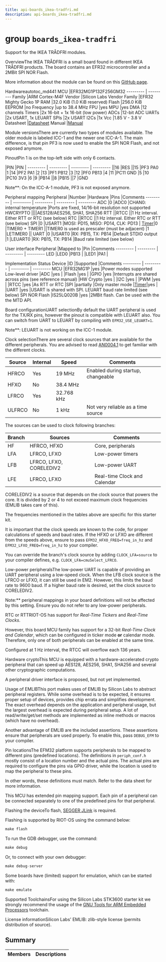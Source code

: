 ```yaml
---
title: api-boards_ikea-tradfri.md
description: api-boards_ikea-tradfri.md
---
```

# group `boards_ikea-tradfri` 

Support for the IKEA TRÅDFRI modules.

OverviewThe IKEA TRÅDFRI is a small board found in different IKEA TRÅDFRI products. The board contains an EFR32 microcontroller and a 2MBit SPI NOR Flash.

More information about the module can be found on this [GitHub page](https://github.com/basilfx/TRADFRI-Hacking).

Hardwareautotoc_md441
MCU   |EFR32MG1P132F256GM32
--------- | ---------
Family   |ARM Cortex-M4F
Vendor   |Silicon Labs
Vendor Family   |EFR32 Mighty Gecko 1P
RAM   |32.0 KiB (1.0 KiB reserved)
Flash   |256.0 KiB
EEPROM   |no
Frequency   |up to 38.4 MHz
FPU   |yes
MPU   |yes
DMA   |12 channels
Timers   |2x 16-bit + 1x 16-bit (low power)
ADCs   |12-bit ADC
UARTs   |2x USART, 1x LEUART
SPIs   |2x USART
I2Cs   |1x
Vcc   |1.85 V - 3.8 V
Datasheet   |[Datasheet](https://www.silabs.com/documents/public/data-sheets/efr32mg1-datasheet.pdf)
Manual   |[Manual](https://www.silabs.com/documents/public/reference-manuals/efr32xg1-rm.pdf)

Module versionsThere are currently two types of modules available. The older module is labeled ICC-1 and the newer one ICC-A-1. The main difference, is that pin PF3 is now used to enable the SPI NOR Flash, and not exposed anymore.

PinoutPin 1 is on the top-left side with only 6 contacts.

|PIN   |PIN   |
--------- | --------- | --------- | ---------
||16   |RES
||15   |PF3
PA0   |1   |14   |PF2
PA1   |2   |13   |PF1
PB12   |3   |12   |PF0
PB13   |4   |11   |PC11
GND   |5   |10   |PC10
3V3   |6   |9   |PB14
||8   |PB15
||7   |GND

Note**: On the ICC-A-1 module, PF3 is not exposed anymore.

Peripheral mapping
Peripheral   |Number   |Hardware   |Pins   |Comments
--------- | --------- | --------- | --------- | ---------
ADC   |0   |ADC0   |CHAN0: internal temperature   |Ports are fixed, 14/16-bit resolution not supported
HWCRYPTO   ||||AES128/AES256, SHA1, SHA256
RTT   ||RTCC   ||1 Hz interval. Either RTT or RTC (see below)
RTC   ||RTCC   ||1 Hz interval. Either RTC or RTT (see below)
SPI   |0   |USART1   |MOSI: PD15, MISO: PD14, CLK: PD13   |
[Timer](./doc/starlight-docs/src/content/docs/apidoc/api-pkg_paho_mqtt.md#structTimer)|0   |TIMER0 + TIMER1   ||TIMER0 is used as prescaler (must be adjacent)
|1   |LETIMER0   ||
UART   |0   |USART0   |RX: PB15, TX: PB14   |Default STDIO output
|1   |LEUART0   |RX: PB15, TX: PB14   |Baud rate limited (see below)

User interface
Peripheral   |Mapped to   |Pin   |Comments
--------- | --------- | --------- | ---------
LED   |LED0   |PB13   |
|LED1   |PA1   |

Implementation Status
Device   |ID   |Supported   |Comments
--------- | --------- | --------- | ---------
MCU   |EFR32MG1P   |yes   |Power modes supported
Low-level driver   |ADC   |yes   |
|Flash   |yes   |
|GPIO   |yes   |Interrupts are shared across pins (see reference manual)
|HW Crypto   |yes   |
|I2C   |yes   |
|PWM   |yes   |
|RTCC   |yes   |As RTT or RTC
|SPI   |partially   |Only master mode
|[Timer](./doc/starlight-docs/src/content/docs/apidoc/api-pkg_paho_mqtt.md#structTimer)|yes   |
|UART   |yes   |USART is shared with SPI. LEUART baud rate limited (see below)
SPI NOR Flash   |IS25LQ020B   |yes   |2MBit flash. Can be used with the the MTD API.

Board configurationUART selectionBy default the UART peripheral is used for the TX/RX pins, however the pinout is compatible with LEUART also. You can switch from UART to LEUART by compiling with `EFM32_USE_LEUART=1`.

Note**: LEUART is not working on the ICC-1 module.

Clock selectionThere are several clock sources that are available for the different peripherals. You are advised to read [AN0004.1](https://www.silabs.com/documents/public/application-notes/an0004.1-efm32-cmu.pdf) to get familiar with the different clocks.

Source   |Internal   |Speed   |Comments
--------- | --------- | --------- | ---------
HFRCO   |Yes   |19 MHz   |Enabled during startup, changeable
HFXO   |No   |38.4 MHz   |
LFRCO   |Yes   |32.768 kHz   |
ULFRCO   |No   |1 kHz   |Not very reliable as a time source

The sources can be used to clock following branches:

Branch   |Sources   |Comments
--------- | --------- | ---------
HF   |HFRCO, HFXO   |Core, peripherals
LFA   |LFRCO, LFXO   |Low-power timers
LFB   |LFRCO, LFXO, CORELEDIV2   |Low-power UART
LFE   |LFRCO, LFXO   |Real-time Clock and Calendar

CORELEDIV2 is a source that depends on the clock source that powers the core. It is divided by 2 or 4 to not exceed maximum clock frequencies (EMLIB takes care of this).

The frequencies mentioned in the tables above are specific for this starter kit.

It is important that the clock speeds are known to the code, for proper calculations of speeds and baud rates. If the HFXO or LFXO are different from the speeds above, ensure to pass `EFM32_HFXO_FREQ=freq_in_hz` and `EFM32_LFXO_FREQ=freq_in_hz` to your compiler.

You can override the branch's clock source by adding `CLOCK_LFA=source` to your compiler defines, e.g. `CLOCK_LFA=cmuSelect_LFRCO`.

Low-power peripheralsThe low-power UART is capable of providing an UART peripheral using a low-speed clock. When the LFB clock source is the LFRCO or LFXO, it can still be used in EM2. However, this limits the baud rate to 9600 baud. If a higher baud rate is desired, set the clock source to CORELEDIV2.

Note:** peripheral mappings in your board definitions will not be affected by this setting. Ensure you do not refer to any low-power peripherals.

RTC or RTTRIOT-OS has support for *Real-Time Tickers* and *Real-Time Clocks*.

However, this board MCU family has support for a 32-bit *Real-Time Clock and Calendar*, which can be configured in ticker mode **or** calendar mode. Therefore, only one of both peripherals can be enabled at the same time.

Configured at 1 Hz interval, the RTCC will overflow each 136 years.

Hardware cryptoThis MCU is equipped with a hardware-accelerated crypto peripheral that can speed up AES128, AES256, SHA1, SHA256 and several other cryptographic computations.

A peripheral driver interface is proposed, but not yet implemented.

Usage of EMLIBThis port makes uses of EMLIB by Silicon Labs to abstract peripheral registers. While some overhead is to be expected, it ensures proper setup of devices, provides chip errata and simplifies development. The exact overhead depends on the application and peripheral usage, but the largest overhead is expected during peripheral setup. A lot of read/write/get/set methods are implemented as inline methods or macros (which have no overhead).

Another advantage of EMLIB are the included assertions. These assertions ensure that peripherals are used properly. To enable this, pass `DEBUG_EFM` to your compiler.

Pin locationsThe EFM32 platform supports peripherals to be mapped to different pins (predefined locations). The definitions in `periph_conf.h` mostly consist of a location number and the actual pins. The actual pins are required to configure the pins via GPIO driver, while the location is used to map the peripheral to these pins.

In other words, these definitions must match. Refer to the data sheet for more information.

This MCU has extended pin mapping support. Each pin of a peripheral can be connected separately to one of the predefined pins for that peripheral.

Flashing the deviceTo flash, [SEGGER JLink](https://www.segger.com/jlink-software.html) is required.

Flashing is supported by RIOT-OS using the command below:

```cpp
make flash
```

To run the GDB debugger, use the command:

```cpp
make debug
```

Or, to connect with your own debugger:

```cpp
make debug-server
```

Some boards have (limited) support for emulation, which can be started with:

```cpp
make emulate
```

Supported ToolchainsFor using the Silicon Labs STK3600 starter kit we strongly recommend the usage of the [GNU Tools for ARM Embedded Processors](https://developer.arm.com/open-source/gnu-toolchain/gnu-rm) toolchain.

License informationSilicon Labs' EMLIB: zlib-style license (permits distribution of source).

## Summary

 Members                        | Descriptions                                
--------------------------------|---------------------------------------------

